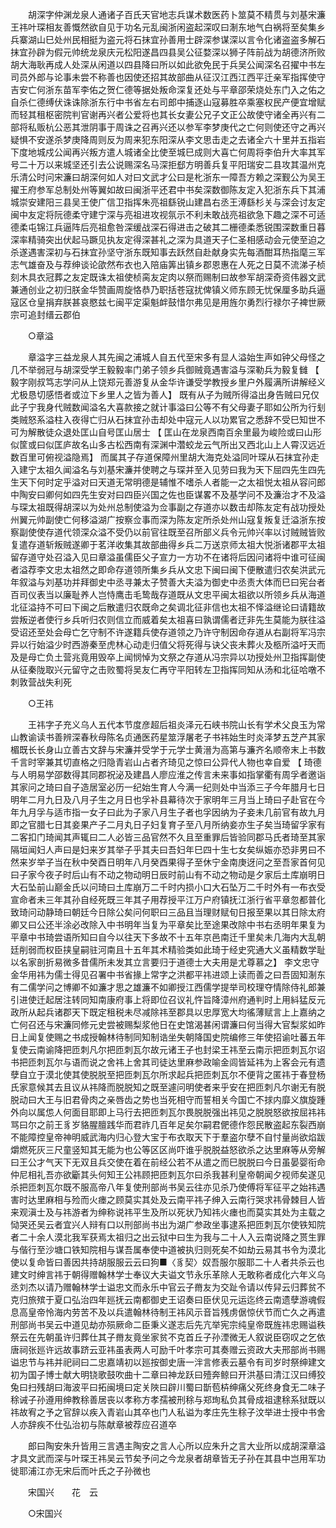 <!-- { "loadSidebar": true } -->
　　胡深字仲渊龙泉人通诸子百氏天官地志兵谋术数医药卜筮莫不精贯与刘基宋濂王祎叶琛相友善慨然欲自见于功名元乱闽浙闲盗起深叹曰淛东地气白祸将至矣集乡兵寨湖山巳处州民相挺为盗元将石抹宜孙善用士辟深参谋深以言令化诸盗盗多解石抹宜孙辟为假元帅统龙泉庆元松阳遂昌四县吴公征婺深以狮子阵前战为胡德济所败胡大海耿再成人处深从闲道以四县降曰所以如此欲免民于兵吴公闻深名召擢中书左司员外郎与论事未尝不称善也因使还招其故部曲从征汉江西江西平迁亲军指挥使守吉安亡何浙东苗军李佑之贺仁德等据处叛命深复还处与平章邵荣烧处东门入之佑之自杀仁德缚伏诛诛除浙东行中书省左右司郎中捕逐山寇募胜卒乘塞权民产便宜增赋而轻其租枢密院判官谢再兴者公爱将也其长女妻公兄子文正公故使守诸全再兴有二部将私贩杭公恶其泄阴事于周诛之召再兴还以参军李梦庚代之亡何则使还守之再兴疑惧不安遂杀梦庚降周则反为周来犯东阳深从李文思击走之去诸全六十里并五指岩下度地城戍公闻再兴叛方遣人城诸全比使至城巳成则大喜亡何周将李伯升大率其军号二十万以来城坚还引去公说赐深名马深拒郄方明善兵复平阳瑞安二县攻其温州克乐清公时问宋濂曰胡深何如人对曰文武才公曰是朼浙东一障吾方赖之深觐公为吴王擢王府参军总制处州等翼如故曰闽浙平还君中书矣深数御陈友定入犯浙东兵下其浦城崇安建阳三县吴王使广信卫指挥朱亮祖繇锐山建昌右丞王溥繇杉关与深会讨友定闽中友定将阮德柔守建宁深与亮祖进攻视氛示不利未敢战亮祖欲急下趣之深不可适德柔屯锦江兵逼阵后亮祖愈咎深缓战深石得进击之破其二栅德柔悉锐围深数重日暮深率精骑突出伏起马蹶见执友定得深甚礼之深为具道天子仁圣相感动会元使至迫之杀遂遇害深初与石抹宜孙坚守浙东既知事去跃然自赴献身实先每酒酣耳热指麾三军志气雄奋及与荐绅谈论欿然布衣也入陪庙筭出镇乡郡恩惠在人死之日莫不流涕子桢刻木具衣冠葬之友定既诛太祖使桢脔友定肉以祭而赐制曰故参军胡深奇资伟器文武兼通创业之初归朕金华赞画周旋恪恭乃职括苍寇扰俾镇义师东顾无忧保厘多助兵逼寇区仓皇捐弃朕甚哀愍兹七闽平定渠魁衅鼓惜尔弗见是用旌尔勇烈行禄尔子裨世厥宗可追封缙云郡伯 

　　○章溢 

　　章溢字三益龙泉人其先闽之浦城人自五代至宋多有显人溢始生声如钟父母怪之几不举弱冠与胡深受学王毅毅率门弟子领乡兵御贼竟遇害溢与深勒兵为毅复雠 【 毅字刚叔笃志学问从上饶郑元善游复从金华许谦受学教授乡里户外履满所讲解经义尤极恳切感悟者或泣下乡里人之皆为善人】 既有从子为贼所得溢出身告贼曰兄仅此子宁我身代贼数闻溢名大喜款接之就计事溢曰公等不有父母妻子耶如公所为行刬类贼怒系溢柱入夜得亡归从石抹宜孙击却处中寇元人以功累官之悉辞不受巳知世不可为解散徒众退处匡山自号匡山居士 【 匡山在龙泉西南百余里最为峻险或曰山形似筐或曰似匡庐故名山多古松西南有深渊中濳蛟龙云气所出又西北山上人霄汉远近数百里可俯视溢隐焉】 而属其子存道保障州里胡大海克处溢同叶琛从石抹宜孙走入建宁太祖久闻溢名与刘基宋濂并使聘之与琛并至入见劳曰我为天下屈四先生四先生天下何时定乎溢对曰天道无常明德是辅惟不嗜杀人者能一之太祖悦太祖从容问郎中陶安曰卿何如四先生安对曰四臣兴国之佐也臣谋畧不及基学问不及濂治才不及溢与琛太祖既得胡深以为处州总制使溢为佥事副之存道亦以数击却陈友定有战功授处州翼元帅副使亡何移溢湖广按察佥事而深为陈友定所杀处州山寇复叛复迁溢浙东按察副使使存道代领深众溢不受仍以前官往既至召所部义兵令元帅兴率以讨贼贼皆败复遣存道斩叛贼遂卿于茗洋收集其故部曲得乡兵二万送京师太祖大悦浙诸郡平太祖留存道守处召溢入见曰章溢虽儒臣父子宣力一方功不在诸将后因问诸将中谁可征闽者溢荐李文忠太祖然之即命存道领所集乡兵从文忠下闽曰闽下便散遣归农矣洪武元年叙溢与刘基功并拜御史中丞寻兼太子赞善大夫溢为御史中丞责大体而巳曰宪台者百司仪表当以廉耻养人岂恃鹰击毛鸷哉存道既从文忠平闽太祖欲以所领乡兵从海道北征溢持不可曰下闽之后散遣归农既命之矣调北征非信也太祖不怿溢继论曰请籍故尝叛逆者使行乡兵听归农则信立而威着矣太祖喜曰孰谓儒者迂非先生莫能为朕往溢受诏还至处会母亡乞守制不许遂籍兵使存道领之乃许守制因命存道从右副将军冯宗异以行始溢少时西游秦至虎林心动走归值父将死得与诀父丧未葬火及柩所溢吁天而及是母亡负土营兆竟用毁卒上闻悯悼为文祭之存道从冯宗异以功授处州卫指挥副使从征秦陇取兴元留守之击败蜀将吴友仁再守平阳转左卫指挥同知从汤和北征哈噋不刺敦营战失利死 

　　○王祎 

　　王祎字子充义乌人五代本节度彦超后祖炎泽元石峡书院山长有学术父良玉为常山教谕读书善辨深春秋母陈名贞通医药星筮浮屠老子书祎始生时炎泽梦五芝产其家楣既长长身山立善古文辞与宋濂并受学于元学士黄溍为高第与濂齐名顺帝末上书数千言时宰兼其切直格之归隐青岩山占者齐琦见之惊曰公异代人物也幸自爱 【 琦德与人明易学邵数得其同郡祝泌及建昌人廖应淮之传言未来事如指掌衢有周孚者邀诣其家问之琦曰自子造居室必历一纪始生育人今满一纪则处中当添三子今年腊月七日明年二月九日及八月子生之月日也孚补县幕待次于家明年三月当上琦曰子赴官在今年九月孚与适市指一女子曰此为子家八月生子者也孚因纳为子妾未几前官有故九月即之官腊七日其妾果产子二月丸日子妇复育子至八月所纳妾亦生子矣当琦留孚家有二客扣门琦闻其声辄曰二人必皆三品官然不久且至重罪后皆验同郡马氏者琦至其家隔垣闻妇人声曰是妇来岁其举子乎其夫曰吾妇年巳四十生七女矣纵娠亦恐非男曰不然来岁举子当在秋中癸酉日明年八月癸酉果得子至休宁金南庚迓问之至吾家首何见曰子家今夜子时后山有不动之物动明日辰时前山有不动之物动是夕家后土库崩明日大石坠前山巅金氏以问琦曰土库崩万二千时内损小口大石坠万二千时外有一布衣受宣命者未三年其孙自经死既三年其子用荐授平江万户府镇抚江浙行省平章忽都普化致琦问动静琦曰朝廷今日除公矣问何职曰三品且当理财赋旬日报至果以其日除太府卿又曰公还半涂必改除入中书明年当复为平章矣比至途果改除中书右丞明年果复为平章中书琦尝语所知曰自今以往天下多故不十五年京邑南迁千里矣未几海内大乱朝廷削弱而权臣挟皇嗣驻河南且十五年其术精验类如此琦于经史究通大义虽精数学耻以名家剖折易微多昔儒所未发其立言要归于道德士大夫用是尤尊慕之】 李文忠守金华用祎为儒士得见召署中书省掾上常字之洪都平祎进颂上读而善之曰吾固知淛东有二儒学问之博卿不如濂才思之雄濂不如卿授江西儒学提举司校理夺情除侍礼郎兼引进使迁起居注转同知南康府事上将即位召议礼忤旨降漳州府通判时上用紏猛反元政所从起兵诸郡天下既定租税未尽减除祎至郡具以忠厚宽大均徭薄赋言上上嘉纳之亡何召还与宋濂同修元史尝被赐梨浆他日在史馆渴甚闲谓濂曰何当得大官梨浆如昨日上闻复使赐之书成授翰林待制同知制诰坐失朝降国史院编修三年使招谕吐蕃五年复使云南谕降把匝刺凡尔把匝刺瓦尔故元诸王子也封梁王祎至云南示把匝刺瓦尔诏书把匝刺瓦尔与语而说之舍祎上舍其司徒达里麻参政喻金闾皆延祎为上客会元有遗孽自立于漠北使其使脱脱至把匝刺瓦尔所求起兵把匝刺瓦尔不便背之匿祎于春登杨氏家意候其去且议从祎降而脱脱知之既至遽问明使者来乎安在把匝刺凡尔谢无有脱脱动曰大王与旧君骨肉之亲唇齿之势也当死相守而誓相关今国亡不捄内靡义旗旋踵外向以属怹人何面目耶即上马行去把匝刺瓦尔畏脱脱强出祎见之脱脱怒欲按屈祎祎骂曰尔之前王豸岁貉腥膻践华而君祚几百年足矣尔嗣君俷德作怨民散盗起东裂西崩不能障控皇帝神明威武海内归心登大宝于布衣取天下于羣盗尔孽不自忖量尚欲焰跋爝燃死灰三尺童竖知其无能为也公等区区尚吓谁乎脱脱益怒欲杀之达里麻等从旁解曰王公才气天下无双且兵交使在着在前经公若不从遣之而巳脱脱曰今日虽晏婴衔命仲尼相礼吾亦欲斸其头何知王公祎顾把匝刺瓦尔曰杀我甚利皇帝朝闻夕视师矣遂见杀把匝刺瓦尔既不服高帝八年复使刑部尚书吴云往亦见杀乃使傅将军征平之始祎遇害时达里麻相与殓而火瘗之顾莫实其处及云南平祎子绅入云南行哭求祎骨棘目人皆来观滇士及与祎游者为绅称说祎平生及所以死状乃知祎火瘗也而莫实其处为主载之恸哭还吴云者宜兴人辩有口以刑部尚书出为湖广参政坐事逮系把匝刺瓦尔使铁知院者二十余人漠北我军获焉太祖归之出云狱中曰生为我与二十人入云南说降之贳生罪与偕行至沙塘口铁知院相与谋吾属奉使中道被执归则死矣不如劫云易其书令为漠北使以复命皆曰善因共持胡服服云云曰狗■〈豸契〉奴吾服尔服耶二十人者共杀云也建文时绅言祎于朝得赠翰林学士奉议大夫谥文节永乐革除人无敢称者成化六年义乌丞刘杰以请乃赠翰林学士谥忠文而永乐中官云子黹友为交趾令请以传舁云归葬贫不克归旅殡于夏口弘治四年廵抚云南都御史王诏奏曰臣伏见元运迄终云南遗孽游魂假息高皇帝怜海内劳苦不及以兵遣翰林待制王祎风示音旨残虏倨惊伏节而亡久之再遣刑部尚书吴云中道见劫亦殒厥命二臣秉义遂志后先亢举宪宗纯皇帝既旌祎忠赐谥秩祭云在先朝虽许归葬仕其子黹友竟坐家贫不克首丘子孙湮微无人叙说臣窃叹之乞依唐祠张廵许远故事跻云亚祎虽表两人可励千叶孝宗可其奏赠云资政大夫邢部尚书赐谥忠节与祎并祀祠曰二忠嘉靖初以廵按御史唐一泮言修表云墓令有司岁时祭绅建文初为国子博士献大明铙歌鼓吹曲十二章曰神龙跃曰殪奔鲸曰开洪基曰清江汉曰缚狡兔曰扫残胡曰海波平曰拓闽境曰定关陜曰辟川蜀曰斮苞枿绅痛父死终身食无二味子稌诫子孙遵用绅教稌善居丧以孝称方孝孺被刑稌与郑珣私负其骨成祖逮稌系狱既以祎故宥之予之官辞以疾入青岩山其卒也门人私谥为孝庄先生稌子汶举进士授中书舍人亦辞疾不仕弘治初与陈献章被荐应召道卒 

　　郎曰陶安朱升皆用三言遇主陶安之言人心所以应朱升之言大业所以成胡深章溢才具文武而深与叶琛王祎吴云节矣予问之今龙泉者胡章皆无子孙在其县中岂用军功徙耶浦江亦无宋后而叶氏之子孙微也 

　　宋国兴　　花　云 

　　○宋国兴 

